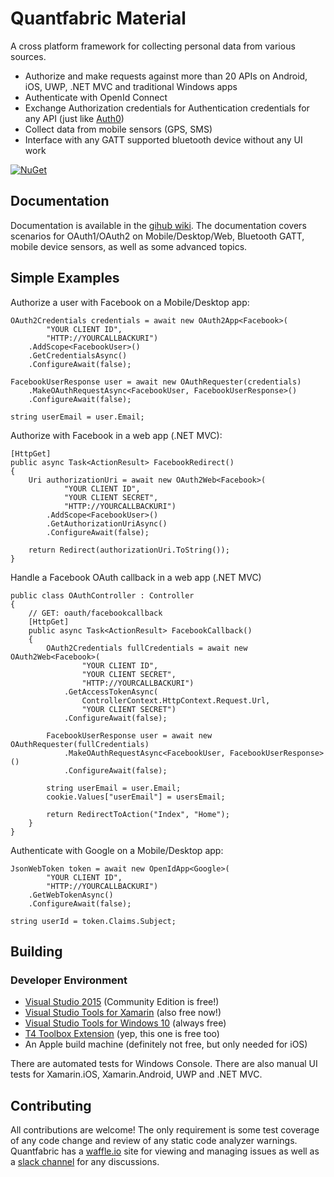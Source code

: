 # Quantfabric Material
A cross platform framework for collecting personal data from various sources.
* Authorize and make requests against more than 20 APIs on Android, iOS, UWP, .NET MVC and traditional Windows apps
* Authenticate with OpenId Connect
* Exchange Authorization credentials for Authentication credentials for any API (just like [Auth0](https://auth0.com/))
* Collect data from mobile sensors (GPS, SMS)
* Interface with any GATT supported bluetooth device without any UI work

[![NuGet](https://img.shields.io/nuget/v/Quantfabric.Material.svg?maxAge=2592000)](https://www.nuget.org/packages/Quantfabric.Material/)

## Documentation
Documentation is available in the [gihub wiki](https://github.com/lukedoolittle/quantfabric/wiki). The documentation covers scenarios for OAuth1/OAuth2 on Mobile/Desktop/Web, Bluetooth GATT, mobile device sensors, as well as some advanced topics.

## Simple Examples
Authorize a user with Facebook on a Mobile/Desktop app:

    OAuth2Credentials credentials = await new OAuth2App<Facebook>(
            "YOUR CLIENT ID", 
            "HTTP://YOURCALLBACKURI")
        .AddScope<FacebookUser>()
        .GetCredentialsAsync()
        .ConfigureAwait(false);

    FacebookUserResponse user = await new OAuthRequester(credentials)
        .MakeOAuthRequestAsync<FacebookUser, FacebookUserResponse>()
        .ConfigureAwait(false);

    string userEmail = user.Email;


Authorize with Facebook in a web app (.NET MVC):

    [HttpGet]
    public async Task<ActionResult> FacebookRedirect()
    {
        Uri authorizationUri = await new OAuth2Web<Facebook>(
                "YOUR CLIENT ID", 
                "YOUR CLIENT SECRET",
                "HTTP://YOURCALLBACKURI")
            .AddScope<FacebookUser>()
            .GetAuthorizationUriAsync()
            .ConfigureAwait(false);

        return Redirect(authorizationUri.ToString());
    }

Handle a Facebook OAuth callback in a web app (.NET MVC)

    public class OAuthController : Controller
    {
        // GET: oauth/facebookcallback
        [HttpGet]
        public async Task<ActionResult> FacebookCallback()
        {
            OAuth2Credentials fullCredentials = await new OAuth2Web<Facebook>(
                    "YOUR CLIENT ID", 
                    "YOUR CLIENT SECRET",
                    "HTTP://YOURCALLBACKURI")
                .GetAccessTokenAsync(
                    ControllerContext.HttpContext.Request.Url,
                    "YOUR CLIENT SECRET")
                .ConfigureAwait(false);

            FacebookUserResponse user = await new OAuthRequester(fullCredentials)
                .MakeOAuthRequestAsync<FacebookUser, FacebookUserResponse>()
                .ConfigureAwait(false);

            string userEmail = user.Email;
            cookie.Values["userEmail"] = usersEmail;
            
            return RedirectToAction("Index", "Home");
        }
    }
    
    
Authenticate with Google on a Mobile/Desktop app:

    JsonWebToken token = await new OpenIdApp<Google>(
            "YOUR CLIENT ID", 
            "HTTP://YOURCALLBACKURI")
        .GetWebTokenAsync()
        .ConfigureAwait(false);

    string userId = token.Claims.Subject;
    
## Building
### Developer Environment
* [Visual Studio 2015](https://www.visualstudio.com/en-us/products/visual-studio-community-vs.aspx) (Community Edition is free!)
* [Visual Studio Tools for Xamarin](https://www.xamarin.com/download) (also free now!)
* [Visual Studio Tools for Windows 10](https://developer.microsoft.com/en-us/windows/downloads) (always free)
* [T4 Toolbox Extension](https://visualstudiogallery.msdn.microsoft.com/34b6d489-afbc-4d7b-82c3-dded2b726dbc) (yep, this one is free too)
* An Apple build machine (definitely not free, but only needed for iOS)

There are automated tests for Windows Console. There are also manual UI tests for Xamarin.iOS, Xamarin.Android, UWP and .NET MVC.

## Contributing
All contributions are welcome! The only requirement is some test coverage of any code change and review of any static code analyzer warnings. Quantfabric has a [waffle.io](https://waffle.io/lukedoolittle/quantfabric) site for viewing and managing issues as well as a [slack channel](https://quantfabric.slack.com/) for any discussions.